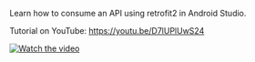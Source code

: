 Learn how to consume an API using retrofit2 in Android Studio.

Tutorial on YouTube: https://youtu.be/D7lUPlUwS24

[![Watch the video](https://pbs.twimg.com/media/FhUilFzXoAQ6QH7?format=jpg&name=large)](https://youtu.be/D7lUPlUwS24)
